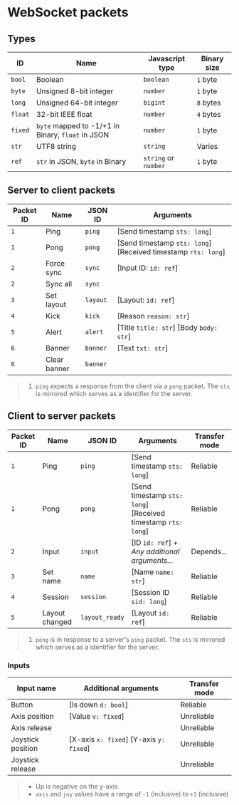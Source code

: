 # WebSocket packets

## Types

| ID      | Name                                              | Javascript type      | Binary size |
| ------- | ------------------------------------------------- | -------------------- | ----------- |
| `bool`  | Boolean                                           | `boolean`            | `1` byte    |
| `byte`  | Unsigned 8-bit integer                            | `number`             | `1` byte    |
| `long`  | Unsigned 64-bit integer                           | `bigint`             | `8` bytes   |
| `float` | 32-bit IEEE float                                 | `number`             | `4` bytes   |
| `fixed` | `byte` mapped to -1/+1 in Binary, `float` in JSON | `number`             | `1` byte    |
| `str`   | UTF8 string                                       | `string`             | Varies      |
| `ref`   | `str` in JSON, `byte` in Binary                   | `string` or `number` | `1` byte    |

## Server to client packets 

| Packet ID | Name         | JSON ID  | Arguments                                                     |
| --------- | ------------ | -------- | ------------------------------------------------------------- |
| `1`       | Ping         | `ping`   | [Send timestamp `sts: long`]                                  |
| `1`       | Pong         | `pong`   | [Send timestamp `sts: long`] [Received timestamp `rts: long`] |
| `2`       | Force sync   | `sync`   | [Input ID: `id: ref`]                                         |
| `2`       | Sync all     | `sync`   |                                                               |
| `3`       | Set layout   | `layout` | [Layout: `id: ref`]                                           |
| `4`       | Kick         | `kick`   | [Reason `reason: str`]                                        |
| `5`       | Alert        | `alert`  | [Title `title: str`] [Body `body: str`]                       |
| `6`       | Banner       | `banner` | [Text `txt: str`]                                             |
| `6`       | Clear banner | `banner` |                                                               |

> 1. `ping` expects a response from the client via a `pong` packet. The `sts` is mirrored which serves as a identifier for the server.

## Client to server packets

| Packet ID | Name           | JSON ID        | Arguments                                                     | Transfer mode |
| --------- | -------------- | -------------- | ------------------------------------------------------------- | ------------- |
| `1`       | Ping           | `ping`         | [Send timestamp `sts: long`]                                  | Reliable      |
| `1`       | Pong           | `pong`         | [Send timestamp `sts: long`] [Received timestamp `rts: long`] | Reliable      |
| `2`       | Input          | `input`        | [ID `id: ref`] _+ Any additional arguments..._                | Depends...    |
| `3`       | Set name       | `name`         | [Name `name: str`]                                            | Reliable      |
| `4`       | Session        | `session`      | [Session ID `sid: long`]                                      | Reliable      |
| `5`       | Layout changed | `layout_ready` | [Layout `id: ref`]                                            | Reliable      |

> 1. `pong` is in response to a server's `ping` packet. The `sts` is mirrored which serves as a identifier for the server.

### Inputs

| Input name        | Additional arguments                    | Transfer mode |
| ----------------- | --------------------------------------- | ------------- |
| Button            | [Is down `d: bool`]                     | Reliable      |
| Axis position     | [Value `v: fixed`]                      | Unreliable    |
| Axis release      |                                         | Unreliable    |
| Joystick position | [X-axis `x: fixed`] [Y-axis `y: fixed`] | Unreliable    |
| Joystick release  |                                         | Unreliable    |

> - Up is negative on the y-axis.
> - `axis` and `joy` values have a range of `-1` (inclusive) to `+1` (inclusive)

